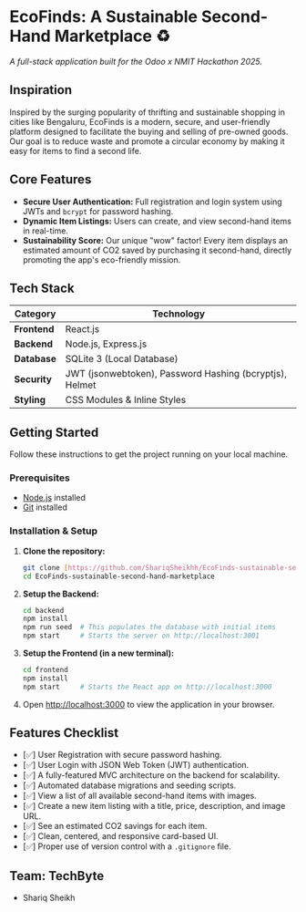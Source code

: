 # EcoFinds: A Sustainable Second-Hand Marketplace ♻️

*A full-stack application built for the Odoo x NMIT Hackathon 2025.*

## Inspiration

Inspired by the surging popularity of thrifting and sustainable shopping in cities like Bengaluru, EcoFinds is a modern, secure, and user-friendly platform designed to facilitate the buying and selling of pre-owned goods. Our goal is to reduce waste and promote a circular economy by making it easy for items to find a second life.

## Core Features

* **Secure User Authentication:** Full registration and login system using JWTs and `bcrypt` for password hashing.
* **Dynamic Item Listings:** Users can create, and view second-hand items in real-time.
* **Sustainability Score:** Our unique "wow" factor! Every item displays an estimated amount of CO2 saved by purchasing it second-hand, directly promoting the app's eco-friendly mission.

## Tech Stack

| Category      | Technology                               |
| ------------- | ---------------------------------------- |
| **Frontend** | React.js                                 |
| **Backend** | Node.js, Express.js                      |
| **Database** | SQLite 3 (Local Database)                |
| **Security** | JWT (jsonwebtoken), Password Hashing (bcryptjs), Helmet |
| **Styling** | CSS Modules & Inline Styles              |

## Getting Started

Follow these instructions to get the project running on your local machine.

### Prerequisites

* [Node.js](https://nodejs.org/) installed
* [Git](https://git-scm.com/) installed

### Installation & Setup

1.  **Clone the repository:**
    ```bash
    git clone [https://github.com/ShariqSheikhh/EcoFinds-sustainable-second-hand-marketplace.git](https://github.com/ShariqSheikhh/EcoFinds-sustainable-second-hand-marketplace.git)
    cd EcoFinds-sustainable-second-hand-marketplace
    ```

2.  **Setup the Backend:**
    ```bash
    cd backend
    npm install
    npm run seed  # This populates the database with initial items
    npm start     # Starts the server on http://localhost:3001
    ```

3.  **Setup the Frontend (in a new terminal):**
    ```bash
    cd frontend
    npm install
    npm start     # Starts the React app on http://localhost:3000
    ```

4.  Open [http://localhost:3000](http://localhost:3000) to view the application in your browser.

## Features Checklist

* [✅] User Registration with secure password hashing.
* [✅] User Login with JSON Web Token (JWT) authentication.
* [✅] A fully-featured MVC architecture on the backend for scalability.
* [✅] Automated database migrations and seeding scripts.
* [✅] View a list of all available second-hand items with images.
* [✅] Create a new item listing with a title, price, description, and image URL.
* [✅] See an estimated CO2 savings for each item.
* [✅] Clean, centered, and responsive card-based UI.
* [✅] Proper use of version control with a `.gitignore` file.

## Team: TechByte

* Shariq Sheikh
